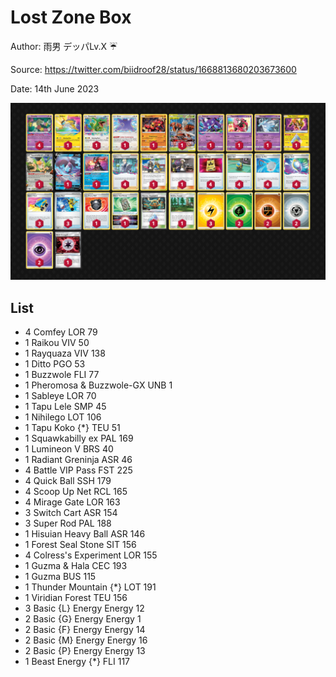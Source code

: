 # Lost Zone Box

Author: 雨男 デッパLv.X ☔️

Source: <https://twitter.com/biidroof28/status/1668813680203673600>

Date: 14th June 2023

![decklist](../../images/PAL/Lost%20Zone%20Box/1-%20Lost%20Zone%20Box.png)

## List

* 4 Comfey LOR 79
* 1 Raikou VIV 50
* 1 Rayquaza VIV 138
* 1 Ditto PGO 53
* 1 Buzzwole FLI 77
* 1 Pheromosa & Buzzwole-GX UNB 1
* 1 Sableye LOR 70
* 1 Tapu Lele SMP 45
* 1 Nihilego LOT 106
* 1 Tapu Koko {*} TEU 51
* 1 Squawkabilly ex PAL 169
* 1 Lumineon V BRS 40
* 1 Radiant Greninja ASR 46
* 4 Battle VIP Pass FST 225
* 4 Quick Ball SSH 179
* 4 Scoop Up Net RCL 165
* 4 Mirage Gate LOR 163
* 3 Switch Cart ASR 154
* 3 Super Rod PAL 188
* 1 Hisuian Heavy Ball ASR 146
* 1 Forest Seal Stone SIT 156
* 4 Colress's Experiment LOR 155
* 1 Guzma & Hala CEC 193
* 1 Guzma BUS 115
* 1 Thunder Mountain {*} LOT 191
* 1 Viridian Forest TEU 156
* 3 Basic {L} Energy Energy 12
* 2 Basic {G} Energy Energy 1
* 2 Basic {F} Energy Energy 14
* 2 Basic {M} Energy Energy 16
* 2 Basic {P} Energy Energy 13
* 1 Beast Energy {*} FLI 117
